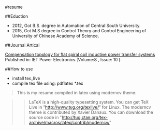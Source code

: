 #resume

##Eduction

* 2012, Got B.S. degree in Automation of Central South University.
* 2015, Got M.S degree in Control Theory and Control Engineering of University of Chinese Academy of Science.

##Journal Artical

[Compensation topology for flat spiral coil inductive power transfer systems](http://ieeexplore.ieee.org/xpl/articleDetails.jsp?reload=true&arnumber=7274056)
Published in: IET Power Electronics (Volume:8 ,  Issue: 10 )

##How to use

* install tex\_live
* compile tex file using: pdflatex *.tex

>This is my resume compiled in latex using moderncv theme.

>>LaTeX is a high-quality typesetting system. You can get TeX Live in "http://www.tug.org/texlive/" for Linux.
>>The moderncv theme is contributed by Xavier Danaux.
>>You can download the source code in "http://tug.ctan.org/tex-archive/macros/latex/contrib/moderncv/"




